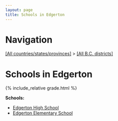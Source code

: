```yaml
---
layout: page
title: Schools in Edgerton
---
```

# Navigation

[[All countries/states/provinces]](../..) > [[All B.C. districts]](..)

# Schools in Edgerton

{% include_relative grade.html %}

**Schools:**

- [Edgerton High School](Edgerton_High_School.md)
- [Edgerton Elementary School](Edgerton_Elementary_School.md)
